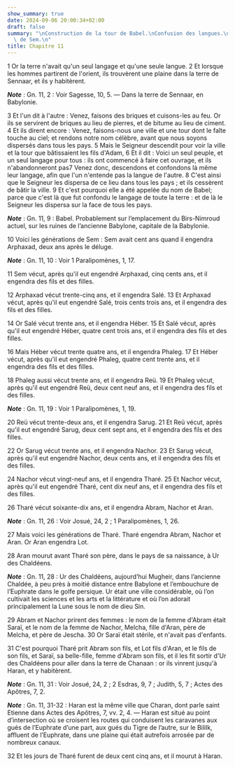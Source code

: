 ```yaml
---
show_summary: true
date: 2024-09-06 20:00:34+02:00
draft: false
summary: "\nConstruction de la tour de Babel.\nConfusion des langues.\nPost\xE9rit\xE9\
  \ de Sem.\n"
title: Chapitre 11
---
```





1 Or la terre n'avait qu'un seul langage et qu'une seule langue. 2 Et lorsque les hommes partirent de l'orient, ils trouvèrent une plaine dans la terre de Sennaar, et ils y habitèrent.

***Note*** :  Gn. 11, 2 : Voir Sagesse, 10, 5. ― Dans la terre de Sennaar, en Babylonie.

3 Et l'un dit à l'autre : Venez, faisons des briques et cuisons-les au feu. Or ils se servirent de briques au lieu de pierres, et de bitume au lieu de ciment. 4 Et ils dirent encore : Venez, faisons-nous une ville et une tour dont le faîte touche au ciel; et rendons notre nom célèbre, avant que nous soyons dispersés dans tous les pays. 5 Mais le Seigneur descendit pour voir la ville et la tour que bâtissaient les fils d'Adam, 6 Et il dit : Voici un seul peuple, et un seul langage pour tous : ils ont commencé à faire cet ouvrage, et ils n'abandonneront pas7 Venez donc, descendons et confondons là même leur langage, afin que l'un n'entende pas la langue de l'autre. 8 C'est ainsi que le Seigneur les dispersa de ce lieu dans tous les pays ; et ils cessèrent de bâtir la ville. 9 Et c'est pourquoi elle a été appelée du nom de Babel; parce que c'est là que fut confondu le langage de toute la terre : et de là le Seigneur les dispersa sur la face de tous les pays.

***Note*** :  Gn. 11, 9 : Babel. Probablement sur l’emplacement du Birs-Nimroud actuel, sur les ruines de l’ancienne Babylone, capitale de la Babylonie.


10 Voici les générations de Sem : Sem avait cent ans quand il engendra Arphaxad, deux ans après le déluge.

***Note*** :  Gn. 11, 10 : Voir 1 Paralipomènes, 1, 17.


11 Sem vécut, après qu'il eut engendré Arphaxad, cinq cents ans, et il engendra des fils et des filles.


12 Arphaxad vécut trente-cinq ans, et il engendra Salé. 13 Et Arphaxad vécut, après qu'il eut engendré Salé, trois cents trois ans, et il engendra des fils et des filles.


14 Or Salé vécut trente ans, et il engendra Héber. 15 Et Salé vécut, après qu'il eut engendré Héber, quatre cent trois ans, et il engendra des fils et des filles.


16 Mais Héber vécut trente quatre ans, et il engendra Phaleg. 17 Et Héber vécut, après qu'il eut engendré Phaleg, quatre cent trente ans, et il engendra des fils et des filles.


18 Phaleg aussi vécut trente ans, et il engendra Reü. 19 Et Phaleg vécut, après qu'il eut engendré Reü, deux cent neuf ans, et il engendra des fils et des filles.

***Note*** :  Gn. 11, 19 : Voir 1 Paralipomènes, 1, 19.


20 Reü vécut trente-deux ans, et il engendra Sarug. 21 Et Reü vécut, après qu'il eut engendré Sarug, deux cent sept ans, et il engendra des fils et des filles.


22 Or Sarug vécut trente ans, et il engendra Nachor. 23 Et Sarug vécut, après qu'il eut engendré Nachor, deux cents ans, et il engendra des fils et des filles.


24 Nachor vécut vingt-neuf ans, et il engendra Tharé. 25 Et Nachor vécut, après qu'il eut engendré Tharé, cent dix neuf ans, et il engendra des fils et des filles.


26 Tharé vécut soixante-dix ans, et il engendra Abram, Nachor et Aran.

***Note*** :  Gn. 11, 26 : Voir Josué, 24, 2 ; 1 Paralipomènes, 1, 26.


27 Mais voici les générations de Tharé. Tharé engendra Abram, Nachor et Aran. Or Aran engendra Lot.


28 Aran mourut avant Tharé son père, dans le pays de sa naissance, à Ur des Chaldéens.

***Note*** :  Gn. 11, 28 : Ur des Chaldéens, aujourd’hui Mugheir, dans l’ancienne Chaldée, à peu près à moitié distance entre Babylone et l’embouchure de l’Euphrate dans le golfe persique. Ur était une ville considérable, où l’on cultivait les sciences et les arts et la littérature et où l’on adorait principalement la Lune sous le nom de dieu Sin.


29 Abram et Nachor prirent des femmes : le nom de la femme d'Abram était Saraï, et le nom de la femme de Nachor, Melcha, fille d'Aran, père de Melcha, et père de Jescha. 30 Or Saraï était stérile, et n'avait pas d'enfants.


31 C'est pourquoi Tharé prit Abram son fils, et Lot fils d'Aran, et le fils de son fils, et Saraï, sa belle-fille, femme d'Abram son fils, et il les fit sortir d'Ur des Chaldéens pour aller dans la terre de Chanaan : or ils vinrent jusqu'à Haran, et y habitèrent.

***Note*** :  Gn. 11, 31 : Voir Josué, 24, 2 ; 2 Esdras, 9, 7 ; Judith, 5, 7 ; Actes des Apôtres, 7, 2.

***Note*** :  Gn. 11, 31-32 : Haran est la même ville que Charan, dont parle saint Etienne dans Actes des Apôtres, 7, vv. 2, 4. ― Haran est situé au point d’intersection où se croisent les routes qui conduisent les caravanes aux gués de l’Euphrate d’une part, aux gués du Tigre de l’autre, sur le Bililk, affluent de l’Euphrate, dans une plaine qui était autrefois arrosée par de nombreux canaux.


32 Et les jours de Tharé furent de deux cent cinq ans, et il mourut à Haran.


